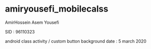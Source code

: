 # amiryousefi_mobilecalss
AmirHossein Asem Yousefi

SID : 96110323

android class activity / custom button background
date : 5 march 2020
